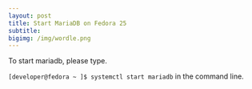 ```yaml
---
layout: post
title: Start MariaDB on Fedora 25
subtitle: 
bigimg: /img/wordle.png
---
```

To start mariadb, please type.

`[developer@fedora ~ ]$ systemctl start mariadb`
in the command line.
